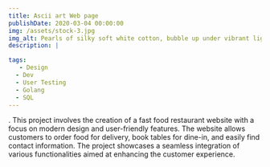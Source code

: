 ```yaml
---
title: Ascii art Web page
publishDate: 2020-03-04 00:00:00
img: /assets/stock-3.jpg
img_alt: Pearls of silky soft white cotton, bubble up under vibrant lighting
description: |

tags:
   - Design
  - Dev
  - User Testing
  - Golang
  - SQL
---
```


. This project involves the creation of a fast food restaurant website with a focus on modern design and user-friendly features. The website allows customers to order food for delivery, book tables for dine-in, and easily find contact information. The project showcases a seamless integration of various functionalities aimed at enhancing the customer experience.
